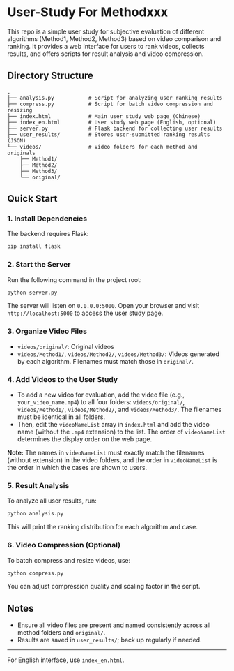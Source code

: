 
# User-Study For Methodxxx

This repo is a simple user study for subjective evaluation of different algorithms (Method1, Method2, Method3) based on video comparison and ranking. It provides a web interface for users to rank videos, collects results, and offers scripts for result analysis and video compression.

## Directory Structure

```
.
├── analysis.py           # Script for analyzing user ranking results
├── compress.py           # Script for batch video compression and resizing
├── index.html            # Main user study web page (Chinese)
├── index_en.html         # User study web page (English, optional)
├── server.py             # Flask backend for collecting user results
├── user_results/         # Stores user-submitted ranking results (JSON)
└── videos/               # Video folders for each method and originals
    ├── Method1/
    ├── Method2/
    ├── Method3/
    └── original/
```

## Quick Start

### 1. Install Dependencies

The backend requires Flask:

```bash
pip install flask
```

### 2. Start the Server

Run the following command in the project root:

```bash
python server.py
```

The server will listen on `0.0.0.0:5000`. Open your browser and visit `http://localhost:5000` to access the user study page.

### 3. Organize Video Files

- `videos/original/`: Original videos
- `videos/Method1/`, `videos/Method2/`, `videos/Method3/`: Videos generated by each algorithm. Filenames must match those in `original/`.

### 4. Add Videos to the User Study

- To add a new video for evaluation, add the video file (e.g., `your_video_name.mp4`) to all four folders: `videos/original/`, `videos/Method1/`, `videos/Method2/`, and `videos/Method3/`. The filenames must be identical in all folders.
- Then, edit the `videoNameList` array in `index.html` and add the video name (without the `.mp4` extension) to the list. The order of `videoNameList` determines the display order on the web page.

**Note:** The names in `videoNameList` must exactly match the filenames (without extension) in the video folders, and the order in `videoNameList` is the order in which the cases are shown to users.

### 5. Result Analysis

To analyze all user results, run:

```bash
python analysis.py
```

This will print the ranking distribution for each algorithm and case.

### 6. Video Compression (Optional)

To batch compress and resize videos, use:

```bash
python compress.py
```

You can adjust compression quality and scaling factor in the script.

## Notes

- Ensure all video files are present and named consistently across all method folders and `original/`.
- Results are saved in `user_results/`; back up regularly if needed.

---

For English interface, use `index_en.html`.
